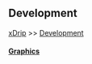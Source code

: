 ## Development
[xDrip](../../README.md) >> [Development](./Development)  

#### [Graphics](./Graphics)
